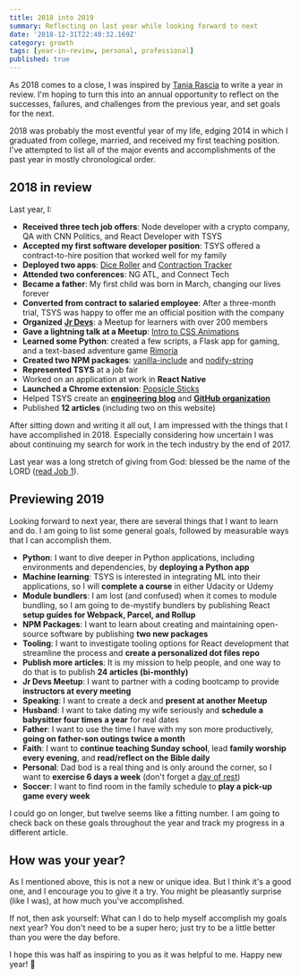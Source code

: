 ```yaml
---
title: 2018 into 2019
summary: Reflecting on last year while looking forward to next
date: '2018-12-31T22:40:32.169Z'
category: growth
tags: [year-in-review, personal, professional]
published: true
---
```


As 2018 comes to a close, I was inspired by [Tania Rascia](https://www.taniarascia.com/2018-into-2019/) to write a year in review. I'm hoping to turn this into an annual opportunity to reflect on the successes, failures, and challenges from the previous year, and set goals for the next.

2018 was probably the most eventful year of my life, edging 2014 in which I graduated from college, married, and received my first teaching position. I've attempted to list all of the major events and accomplishments of the past year in mostly chronological order.

## 2018 in review

Last year, I:

- **Received three tech job offers**: Node developer with a crypto company, QA with CNN Politics, and React Developer with TSYS
- **Accepted my first software developer position**: TSYS offered a contract-to-hire position that worked well for my family
- **Deployed two apps**: [Dice Roller](https://seanmcp.github.io/dice-roller/) and [Contraction Tracker](https://seanmcp.github.io/contraction-tracker/)
- **Attended two conferences**: NG ATL, and Connect Tech
- **Became a father**: My first child was born in March, changing our lives forever
- **Converted from contract to salaried employee**: After a three-month trial, TSYS was happy to offer me an official position with the company
- **Organized** [**Jr Devs**](https://www.meetup.com/jrdevsatl/): a Meetup for learners with over 200 members
- **Gave a lightning talk at a Meetup**: [Intro to CSS Animations](https://github.com/jr-devs/meetup/blob/master/events/june-2018.md)
- **Learned some Python**: created a few scripts, a Flask app for gaming, and a text-based adventure game [Rimoria](https://github.com/SeanMcP/rimoria)
- **Created two NPM packages**: [vanilla-include](https://www.npmjs.com/package/vanilla-include) and [nodify-string](https://www.npmjs.com/package/nodify-string)
- **Represented TSYS** at a job fair
- Worked on an application at work in **React Native**
- **Launched a Chrome extension**: [Popsicle Sticks](https://chrome.google.com/webstore/detail/popsicle-sticks-random-st/lnckbgaeagindapiodcmccfokcmnfecm)
- Helped TSYS create an [**engineering blog**](https://medium.com/tsys-engineering) and [**GitHub organization**](https://github.com/tsys)
- Published **12 articles** (including two on this website)

After sitting down and writing it all out, I am impressed with the things that I have accomplished in 2018. Especially considering how uncertain I was about continuing my search for work in the tech industry by the end of 2017.

Last year was a long stretch of giving from God: blessed be the name of the LORD ([read Job 1](https://www.biblegateway.com/passage/?search=Job+1&version=NKJV)).

## Previewing 2019

Looking forward to next year, there are several things that I want to learn and do. I am going to list some general goals, followed by measurable ways that I can accomplish them.

- **Python**: I want to dive deeper in Python applications, including environments and dependencies, by **deploying a Python app**
- **Machine learning**: TSYS is interested in integrating ML into their applications, so I will **complete a course** in either Udacity or Udemy
- **Module bundlers**: I am lost (and confused) when it comes to module bundling, so I am going to de-mystify bundlers by publishing React **setup guides for Webpack, Parcel, and Rollup**
- **NPM Packages**: I want to learn about creating and maintaining open-source software by publishing **two new packages**
- **Tooling**: I want to investigate tooling options for React development that streamline the process and **create a personalized dot files repo**
- **Publish more articles**: It is my mission to help people, and one way to do that is to publish **24 articles (bi-monthly)**
- **Jr Devs Meetup**: I want to partner with a coding bootcamp to provide **instructors at every meeting**
- **Speaking**: I want to create a deck and **present at another Meetup**
- **Husband**: I want to take dating my wife seriously and **schedule a babysitter four times a year** for real dates
- **Father**: I want to use the time I have with my son more productively, **going on father-son outings twice a month**
- **Faith**: I want to **continue teaching Sunday school**, lead **family worship every evening**, and **read/reflect on the Bible daily**
- **Personal**: Dad bod is a real thing and is only around the corner, so I want to **exercise 6 days a week** (don't forget a [day of rest](https://www.biblegateway.com/passage/?search=Ex+20%3A8-11&version=NKJV))
- **Soccer**: I want to find room in the family schedule to **play a pick-up game every week**

I could go on longer, but twelve seems like a fitting number. I am going to check back on these goals throughout the year and track my progress in a different article.

## How was your year?

As I mentioned above, this is not a new or unique idea. But I think it's a good one, and I encourage you to give it a try. You might be pleasantly surprise (like I was), at how much you've accomplished.

If not, then ask yourself: What can I do to help myself accomplish my goals next year? You don't need to be a super hero; just try to be a little better than you were the day before.

I hope this was half as inspiring to you as it was helpful to me. Happy new year! 🎉
